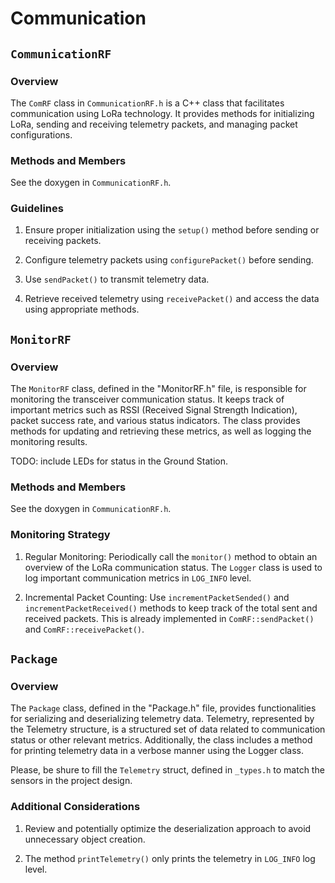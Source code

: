 # Communication

## `CommunicationRF`
### Overview
The `ComRF` class in `CommunicationRF.h` is a C++ class that facilitates communication using LoRa technology. It provides methods for initializing LoRa, sending and receiving telemetry packets, and managing packet configurations.

### Methods and Members
See the doxygen in `CommunicationRF.h`.

### Guidelines
1. Ensure proper initialization using the `setup()` method before sending or receiving packets.

2. Configure telemetry packets using `configurePacket()` before sending.

3. Use `sendPacket()` to transmit telemetry data.

4. Retrieve received telemetry using `receivePacket()` and access the data using appropriate methods.


## `MonitorRF`
### Overview 
The `MonitorRF` class, defined in the "MonitorRF.h" file, is responsible for monitoring the transceiver communication status. It keeps track of important metrics such as RSSI (Received Signal Strength Indication), packet success rate, and various status indicators. The class provides methods for updating and retrieving these metrics, as well as logging the monitoring results.

TODO: include LEDs for status in the Ground Station.

### Methods and Members
See the doxygen in `CommunicationRF.h`.

### Monitoring Strategy
1. Regular Monitoring: Periodically call the `monitor()` method to obtain an overview of the LoRa communication status. The `Logger` class is used to log important communication metrics in `LOG_INFO` level.

2. Incremental Packet Counting: Use `incrementPacketSended()` and `incrementPacketReceived()` methods to keep track of the total sent and received packets. This is already implemented in `ComRF::sendPacket()` and `ComRF::receivePacket()`.


## `Package`
### Overview
The `Package` class, defined in the "Package.h" file, provides functionalities for serializing and deserializing telemetry data. Telemetry, represented by the Telemetry structure, is a structured set of data related to communication status or other relevant metrics. Additionally, the class includes a method for printing telemetry data in a verbose manner using the Logger class.

Please, be shure to fill the `Telemetry` struct, defined in `_types.h` to match the sensors in the project design.

### Additional Considerations
1. Review and potentially optimize the deserialization approach to avoid unnecessary object creation.

2. The method `printTelemetry()` only prints the telemetry in `LOG_INFO` log level.


